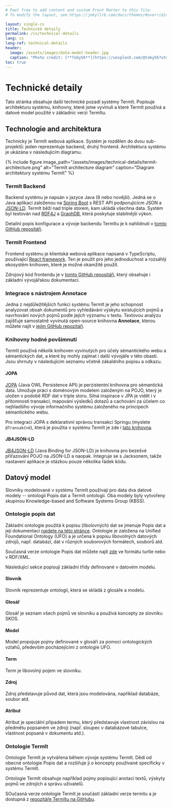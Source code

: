 ```yaml
---
# Feel free to add content and custom Front Matter to this file.
# To modify the layout, see https://jekyllrb.com/docs/themes/#overriding-theme-defaults

layout: single-cs
title: Technické detaily
permalink: /cs/technical-details
lang: cs
lang-ref: technical-details
header:
  image: /assets/images/data-model-header.jpg
  caption: "Photo credit: [**Toby56**](https://unsplash.com/@toby56?utm_source=unsplash&utm_medium=referral&utm_content=creditCopyText) on [**Unsplash**](http://unsplash.com/)"
toc: true
---
```


# Technické detaily

Tato stránka obsahuje další technické pozadí systémy TermIt. Popisuje architekturu systému, knihovny, které jsme vyvinuli a které TermIt používá a datové model použité v základníc verzi TermItu.

## Technologie and architektura

Technicky je TermIt webová aplikace. Systém je rozdělen do dvou sub-projektů: jeden reprezentuje backend, druhý frontend. Architektura systému je ukázána v následujícím diagramu.

{% include figure image_path="/assets/images/technical-details/termit-architecture.png" alt="TermIt architecture diagram" caption="Diagram architektury systému TermIt" %}

### TermIt Backend

Backend systému je napsán v jazyce Java (8 nebo novější). Jedná se o Java aplikaci založenou na [Spring Boot](https://spring.io/projects/spring-boot) s REST API podporujícícm JSON a [JSON-LD](https://json-ld.org/). TermIt běží nad triple storem, kam ukládá všechna data. Systém byl testován nad [RDF4J](https://rdf4j.org/) a [GraphDB](https://graphdb.ontotext.com/), která poskytuje stabilnější výkon.

Detailní popis konfigurace a vývoje backendu TermItu je k nahlídnutí v [tomto GitHub repositáři](https://github.com/kbss-cvut/termit).


### TermIt Frontend

Frontend systému je klientská webová aplikace napsaná v TypeScriptu, používající [React framework](https://reactjs.org/). Ten je použit pro jeho jednoduchost a rozsáhlý ekosystém knihoven, které je možné okamžitě použít.

Zdrojový kód frontendu je v [tomto GitHub repositáři](https://github.com/kbss-cvut/termit-ui), který obsahuje i základní vývojářskou dokumentaci.

### Integrace s nástrojem Annotace

Jedna z nejdůležitějších funkcí systému TermIt je jeho schopnost analyzovat obsah dokumentů pro vyhledávání výskytu existujících pojmů a navrhování nových pojmů podle jejich významu v textu. Textovou analýzu zajišťuje samostatně vyvinutá open-source knihovna **Annotace**, kterou můžete najít v [jejím GitHub repozitáři](https://github.com/kbss-cvut/annotace).


### Knihovny hodné povšimnutí

TermIt používá několik knihoven vyvinutých pro účely sémantického webu a sémantických dat, a které by mohly zajímat i další vývojáře v této obasti. Jsou shrnuty v následujícím seznamu včetně zákaldního popisu a odkazu.

#### JOPA

[JOPA](https://github.com/kbss-cvut/jopa) (Java OWL Persistence API) je perzistentní knihovna pro sémantická data. Umožuje práci s doménovým modelem založeným na POJO, který je uložen v podobě RDF dat v triple storu. Silná inspirace v JPA je vidět i v přítomnosti transakcí, mapování výsledků dotazů a cachování za účelem co nejhladšího vývoje informačního systému založeného na principech sémantického webu.

Pro integraci JOPA s deklarativní správou transakcí Springu (myslete `@Transakčně`), která je použita v systému TermIt je zde i [tato knihovna](https://github.com/ledsoft/jopa-spring-transaction).

#### JB4JSON-LD
[JB4JSON-LD](https://github.com/kbss-cvut/jb4jsonld) (Java Binding for JSON-LD) je knihovna pro bezešvé přiřazování POJO na JSON-LD a naopak. Integruje se s Jacksonem, takže nastavení aplikace je otázkou pouze několika řádek kódu.

## Datový model

Slovníky modelované v systému TermIt používají pro data dva datové modely -- ontologii Popis dat a TermIt ontologii. Oba modely byly vytvořeny skupinou Knowledge-based and Software Systems Group (KBSS).

### Ontologie popis dat

Základní ontologie použitá k popisu (libolovných) dat se jmenuje Popis dat a její dokumentaci [najdete na této stránce](http://onto.fel.cvut.cz/ontologies/slovnik/agendovy/popis-dat/current/index-cs.html). Ontologie je založena na Unified Foundational Ontology (UFO) a je určena k popisu libovolných datových zdrojů, např. databází, dat v různých souborových formátech, souborů atd.

Současná verze ontologie Popis dat můžete najít [zde](https://onto.fel.cvut.cz/ontologies/page/slovnik/agendovy/popis-dat/model/verze/1.0.1) ve formátu turtle nebo v RDF/XML.

Následující sekce popisují základní třídy definované v datovém modelu.

#### Slovník
Slovník reprezentuje ontologii, která se skládá z glosáře a modelu.

#### Glosář
Glosář je seznam všech pojmů ve slovníku a používá koncepty ze slovníku SKOS.

#### Model
Model propojuje pojmy definované v glosáři za pomoci ontologických vztahů, především pocházejícími z ontologie UFO.

#### Term
Term je libovolný pojem ve slovníku.

#### Zdroj
Zdroj představuje původ dat, která jsou modelována, například databáze, soubor atd.

#### Atribut
Atribut je speciální případem termu, který představuje vlastnost závislou na předmětu popsaném ve zdroji (např. sloupec v databázové tabulce, vlastnost popsaná v dokumentu atd.).

### Ontologie TermIt

Ontologie TermIt je vytvářena během vývoje systému TermIt. Dědí od obecné ontologie Popis dat a rozšiřuje jí o koncepty používané specificky v systému TermIt.

Ontologie TermIt obsahuje například pojmy popisující anotaci textů, výskyty pojmů ve zdrojích a správu uživatelů.

SOučasná verze ontologie TermIt je součástí základní verze termitu a je dostupná z [repozitáře TermItu na GitHubu](https://github.com/kbss-cvut/termit/tree/master/ontology).
